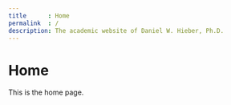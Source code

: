 ```yaml
---
title      : Home
permalink  : /
description: The academic website of Daniel W. Hieber, Ph.D.
---
```


# Home

This is the home page.
